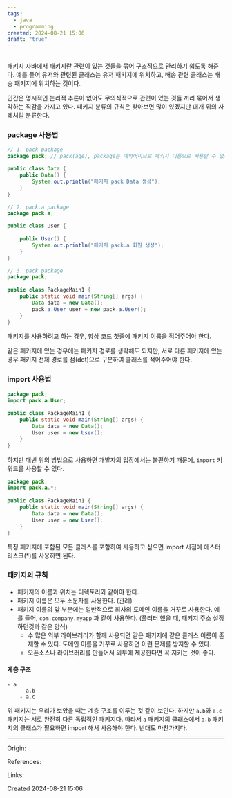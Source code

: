 ```yaml
---
tags:
  - java
  - programming
created: 2024-08-21 15:06
draft: "true"
---
```

```table-of-contents
```
패키지
자바에서 패키지란 관련이 있는 것들을 묶어 구조적으로 관리하기 쉽도록 해준다.
예를 들어 유저와 관련된 클래스는 유저 패키지에 위치하고, 배송 관련 클래스는 배송 패키지에 위치하는 것이다.

인간은 명시적인 논리적 추론이 없어도 무의식적으로 관련이 있는 것들 끼리 묶어서 생각하는 직감을 가지고 있다. 패키지 분류의 규칙은 찾아보면 많이 있겠지만 대개 위의 사례처럼 분류한다.

### package 사용법
```java
// 1. pack package
package pack; // pack(age), package는 예약어이므로 패키지 이름으로 사용할 수 없다.

public class Data {  
    public Data() {  
        System.out.println("패키지 pack Data 생성");  
    }  
}

// 2. pack.a package
package pack.a;  

public class User {  
  
    public User() {  
        System.out.println("패키지 pack.a 회원 생성");  
    }  
}

// 3. pack package
package pack;  
  
public class PackageMain1 {  
    public static void main(String[] args) {  
        Data data = new Data();  
        pack.a.User user = new pack.a.User();  
    }  
}
```

패키지를 사용하려고 하는 경우, 항상 코드 첫줄에 패키지 이름을 적어주어야 한다.

같은 패키지에 있는 경우에는 패키지 경로를 생략해도 되지만, 서로 다른 패키지에 있는 경우 패키지 전체 경로를 점(dot)으로 구분하여 클래스를 적어주어야 한다.
### import 사용법
```java
package pack;
import pack.a.User;
  
public class PackageMain1 {  
    public static void main(String[] args) {  
        Data data = new Data();  
        User user = new User();
    }  
}
```
하지만 매번 위의 방법으로 사용하면 개발자의 입장에서는 불편하기 때문에, `import` 키워드를 사용할 수 있다.

```java
package pack;
import pack.a.*;
  
public class PackageMain1 {  
    public static void main(String[] args) {  
        Data data = new Data();  
        User user = new User();
    }  
}
```
특정 패키지에 포함된 모든 클래스를 포함하여 사용하고 싶으면 import 시점에 애스터리스크(\*)를 사용하면 된다.

### 패키지의 규칙
- 패키지의 이름과 위치는 디렉토리와 같아야 한다.
- 패키지 이름은 모두 소문자를 사용한다. (관례)
- 패키지 이름의 앞 부분에는 일반적으로 회사의 도메인 이름을 거꾸로 사용한다. 예를 들어, `com.company.myapp` 과 같이 사용한다. (플러터 했을 때, 패키지 주소 설정하던것과 같은 양식)
	- 수 많은 외부 라이브러리가 함께 사용되면 같은 패키지에 같은 클래스 이름이 존재할 수 있다. 도메인 이름을 거꾸로 사용하면 이런 문제를 방지할 수 있다.
	- 오픈소스나 라이브러리를 만들어서 외부에 제공한다면 꼭 지키는 것이 좋다.

#### 계층 구조
```
- a
	- a.b
	- a.c
```

위 패키지는 우리가 보았을 때는 계층 구조를 이루는 것 같이 보인다. 하지만 `a.b`와 `a.c` 패키지는 서로 완전히 다른 독립적인 패키지다. 따라서 `a` 패키지의 클래스에서 `a.b` 패키지의 클래스가 필요하면 import 해서 사용해야 한다. 반대도 마찬가지다.

---
Origin: 

References: 

Links: 

Created 2024-08-21 15:06
